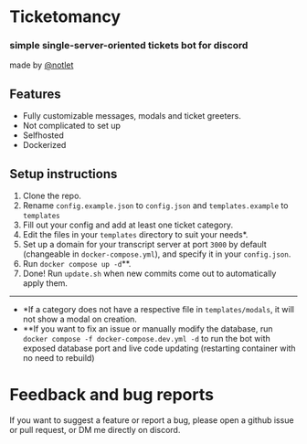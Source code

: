 # Ticketomancy
### simple single-server-oriented tickets bot for discord
made by [@notlet](https://discord.com/users/478480501649309708)

## Features
- Fully customizable messages, modals and ticket greeters.
- Not complicated to set up
- Selfhosted
- Dockerized

## Setup instructions
1. Clone the repo.
2. Rename `config.example.json` to `config.json` and `templates.example` to `templates`
3. Fill out your config and add at least one ticket category.
4. Edit the files in your `templates` directory to suit your needs*. 
5. Set up a domain for your transcript server at port `3000` by default (changeable in `docker-compose.yml`), and specify it in your `config.json`.
6. Run `docker compose up -d`**.
7. Done! Run `update.sh` when new commits come out to automatically apply them.
---
- *If a category does not have a respective file in `templates/modals`, it will not show a modal on creation.
- **If you want to fix an issue or manually modify the database, run `docker compose -f docker-compose.dev.yml -d` to run the bot with exposed database port and live code updating (restarting container with no need to rebuild)

# Feedback and bug reports
If you want to suggest a feature or report a bug, please open a github issue or pull request, or DM me directly on discord.